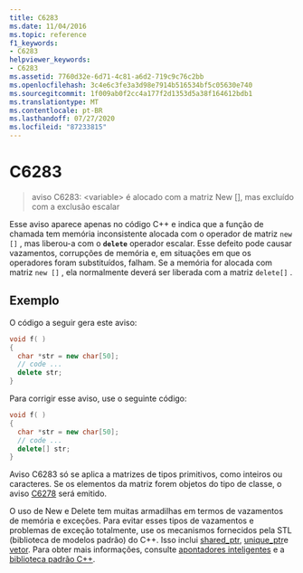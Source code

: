 ```yaml
---
title: C6283
ms.date: 11/04/2016
ms.topic: reference
f1_keywords:
- C6283
helpviewer_keywords:
- C6283
ms.assetid: 7760d32e-6d71-4c81-a6d2-719c9c76c2bb
ms.openlocfilehash: 3c4e6c3fe3a3d98e7914b516534bf5c05630e740
ms.sourcegitcommit: 1f009ab0f2cc4a177f2d1353d5a38f164612bdb1
ms.translationtype: MT
ms.contentlocale: pt-BR
ms.lasthandoff: 07/27/2020
ms.locfileid: "87233815"
---
```

# <a name="c6283"></a>C6283

> aviso C6283: \<variable> é alocado com a matriz New [], mas excluído com a exclusão escalar

Esse aviso aparece apenas no código C++ e indica que a função de chamada tem memória inconsistente alocada com o operador de matriz `new []` , mas liberou-a com o **`delete`** operador escalar. Esse defeito pode causar vazamentos, corrupções de memória e, em situações em que os operadores foram substituídos, falham. Se a memória for alocada com matriz `new []` , ela normalmente deverá ser liberada com a matriz `delete[]` .

## <a name="example"></a>Exemplo

O código a seguir gera este aviso:

```cpp
void f( )
{
  char *str = new char[50];
  // code ...
  delete str;
}
```

Para corrigir esse aviso, use o seguinte código:

```cpp
void f( )
{
  char *str = new char[50];
  // code ...
  delete[] str;
}
```

Aviso C6283 só se aplica a matrizes de tipos primitivos, como inteiros ou caracteres. Se os elementos da matriz forem objetos do tipo de classe, o aviso [C6278](../code-quality/c6278.md) será emitido.

O uso de New e Delete tem muitas armadilhas em termos de vazamentos de memória e exceções. Para evitar esses tipos de vazamentos e problemas de exceção totalmente, use os mecanismos fornecidos pela STL (biblioteca de modelos padrão) do C++. Isso inclui [shared_ptr](/cpp/standard-library/shared-ptr-class), [unique_ptr](/cpp/standard-library/unique-ptr-class)e [vetor](/cpp/standard-library/vector). Para obter mais informações, consulte [apontadores inteligentes](/cpp/cpp/smart-pointers-modern-cpp) e a [biblioteca padrão C++](/cpp/standard-library/cpp-standard-library-reference).
